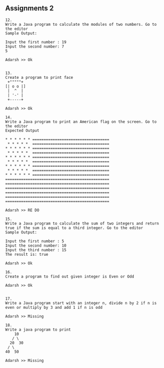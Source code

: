 
## Assignments 2
	12.
	Write a Java program to calculate the modules of two numbers. Go to the editor
	Sample Output:
	
	Input the first number : 19                                            
	Input the second number: 7                                             
	5   
	
	Adarsh >> Ok
	
	
	13.
	Create a program to print face
	 +"""""+                                                 
	[| o o |]                                                
	 |  ^  |                                                 
	 | '-' |                                                 
	 +-----+

	Adarsh >> Ok
	
	14.
	Write a Java program to print an American flag on the screen. Go to the editor
	Expected Output
	
	* * * * * * ==================================                          
	 * * * * *  ==================================                          
	* * * * * * ==================================                          
	 * * * * *  ==================================                          
	* * * * * * ==================================                          
	 * * * * *  ==================================                          
	* * * * * * ==================================                          
	 * * * * *  ==================================                          
	* * * * * * ==================================                          
	==============================================                          
	==============================================                          
	==============================================                          
	==============================================                          
	==============================================                          
	==============================================
	
	Adarsh >> RE DO
	
	15.
	Write a Java program to calculate the sum of two integers and return true if the sum is equal to a third integer. Go to the editor
	Sample Output:
	
	Input the first number : 5                                             
	Input the second number: 10                                            
	Input the third number : 15                                            
	The result is: true

	Adarsh >> Ok

	16.
	Create a program to find out given integer is Even or Odd
	
	Adarsh >> Ok
	
	
	17.
	Write a Java program start with an integer n, divide n by 2 if n is even or multiply by 3 and add 1 if n is odd
	
	Adarsh >> Missing
	
	18.
	Write a java program to print
	    10
	   / \
	  20  30
	 / \
	40  50
	
	Adarsh >> Missing
